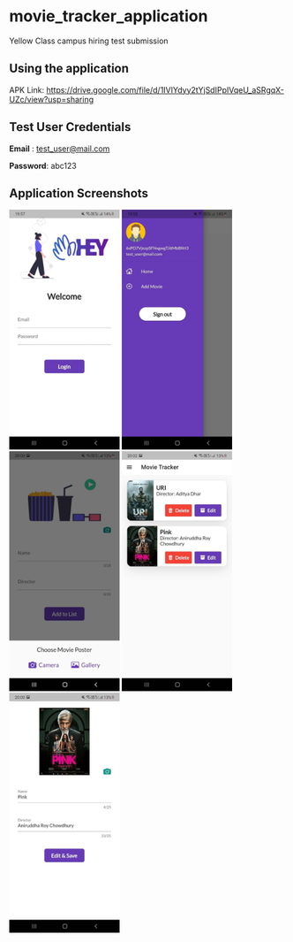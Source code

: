 # movie_tracker_application

Yellow Class campus hiring test submission

## Using the application

APK Link: https://drive.google.com/file/d/1IVIYdyy2tYjSdIPpIVqeU_aSRgqX-UZc/view?usp=sharing

## Test User Credentials

**Email** : test_user@mail.com

**Password**: abc123

## Application Screenshots

<img src="./screenshots/5.jpg" alt="drawing" width="200"/>
<img src="./screenshots/2.jpg" alt="drawing" width="200"/>
<img src="./screenshots/1.jpg" alt="drawing" width="200"/>
<img src="./screenshots/6.jpg" alt="drawing" width="200"/>
<img src="./screenshots/4.jpg" alt="drawing" width="200"/>